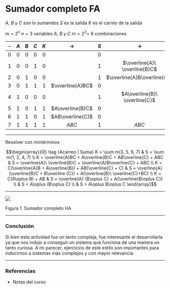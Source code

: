 # Sumador completo FA

$A$, $B$ y $C$ son lo sumandos
$S$  es la salida
$K$ es el carreo de la salida

$m = 2^n$
$n = 3$ variables $A$, $B$ y $C$
$m = 2^3 =$ 8 combinaciones

|  -  | $A$ | $B$ | $C$ | $K$ |      $\to$       | $S$ |             $\to$             |
|:---:|:---:|:---:|:---:|:---:|:----------------:|:---:|:-----------------------------:|
|  0  |  0  |  0  |  0  |  0  |                  |  0  |                               |
|  1  |  0  |  0  |  1  |  0  |                  |  1  | $\overline{A}\ \overline{B}C$ |
|  2  |  0  |  1  |  0  |  0  |                  |  1  |  $\overline{A}B\overline{C}$  |
|  3  |  0  |  1  |  1  |  1  | $\overline{A}BC$ |  0  |                               |
|  4  |  1  |  0  |  0  |  0  |                  |  1  | $A\overline{B}\ \overline{C}$ |
|  5  |  1  |  0  |  1  |  1  | $A\overline{B}C$ |  0  |                               |
|  6  |  1  |  1  |  0  |  1  | $AB\overline{C}$ |  0  |                               |
|  7  |  1  |  1  |  1  |  1  |      $ABC$       |  1  |             $ABC$             |


---
Resolver con mintérminos


$$\begin{array}{l|l} \tag {Acarreo | Suma}
K = \sum m(3, 5, 6, 7)  & S = \sum m(1, 2, 4, 7) \\
K = \overline{A}BC + A\overline{B}C + AB\overline{C} + ABC & S = \overline{A}\ \overline{B}C + \overline{A}B\overline{C} + ABC \\
K = C(\overline{A}B + A\overline{B}) + AB(\overline{C} + C) & S = \overline{A}(\overline{B}C + B\overline {C}) + A(\overline{B}\ \overline{C}+BC) \\
K = C(A\oplus B) + AB & S = \overline{A} (B\oplus C) + A(\overline{B\oplus C}) \\
& S = A\oplus (B\oplus C) \\
& S = A\oplus B\oplus C
\end{array}$$

---
![](attachments/sumador-completo.jpeg)

Figura 1. Sumador completo HA

---
### Conclusión

Si bien esta actividad fue un tanto compleja, fue interesante el desarrollarla ya que nos indujo a conseguir un sistema que funciona de una manera un tanto curiosa. A mi parecer, ejercicios de este estilo son importantes para inducirnos a sistemas más complejos y con mayor relevancia.
<div style="page-break-after: always;"></div>

---
### Referencias

- Notas del curso